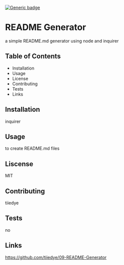 [![Generic badge](https://img.shields.io/badge/README-Generator-brightgreen.svg)](https://shields.io/)
# README Generator
a simple README.md generator using node and inquirer

## Table of Contents
* Installation
* Usage
* License
* Contributing
* Tests
* Links

## Installation
inquirer

## Usage
to create README.md files

## Liscense
MIT

## Contributing
tiiedye

## Tests
no

## Links
https://github.com/tiiedye/09-README-Generator